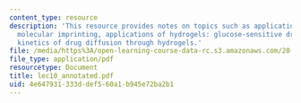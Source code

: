 ```yaml
---
content_type: resource
description: 'This resource provides notes on topics such as applications of hydrogels:
  molecular imprinting, applications of hydrogels: glucose-sensitive drug delivery,
  kinetics of drug diffusion through hydrogels.'
file: /media/https%3A/open-learning-course-data-rc.s3.amazonaws.com/20-462j-molecular-principles-of-biomaterials-spring-2006/4e647931333ddef560a1b945e72ba2b1_lec10_annotated.pdf
file_type: application/pdf
resourcetype: Document
title: lec10_annotated.pdf
uid: 4e647931-333d-def5-60a1-b945e72ba2b1
---
```

